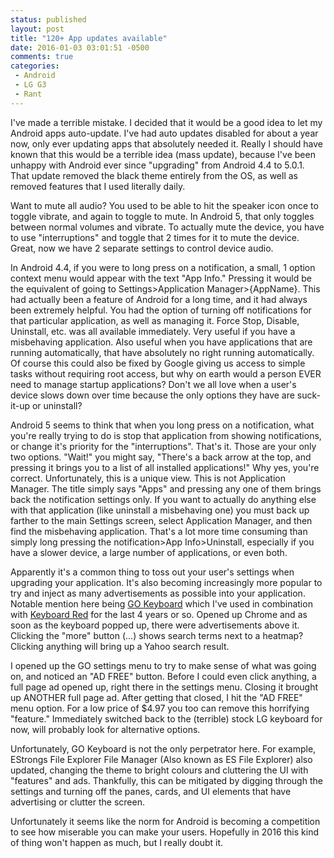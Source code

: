 ```yaml
---
status: published
layout: post
title: "120+ App updates available"
date: 2016-01-03 03:01:51 -0500
comments: true
categories:
 - Android
 - LG G3
 - Rant
---
```


I've made a terrible mistake. I decided that it would be a good idea to let my Android apps auto-update. I've had auto updates disabled for about a year now, only ever updating apps that absolutely needed it. Really I should have known that this would be a terrible idea (mass update), because I've been unhappy with Android ever since "upgrading" from Android 4.4 to 5.0.1. That update removed the black theme entirely from the OS, as well as removed features that I used literally daily.

Want to mute all audio? You used to be able to hit the speaker icon once to toggle vibrate, and again to toggle to mute. In Android 5, that only toggles between normal volumes and vibrate. To actually mute the device, you have to use "interruptions" and toggle that 2 times for it to mute the device. Great, now we have 2 separate settings to control device audio.

In Android 4.4, if you were to long press on a notification, a small, 1 option context menu would appear with the text "App Info." Pressing it would be the equivalent of going to Settings>Application Manager>{AppName}. This had actually been a feature of Android for a long time, and it had always been extremely helpful. You had the option of turning off notifications for that particular application, as well as managing it. Force Stop, Disable, Uninstall, etc. was all available immediately. Very useful if you have a misbehaving application. Also useful when you have applications that are running automatically, that have absolutely no right running automatically. Of course this could also be fixed by Google giving us access to simple tasks without requiring root access, but why on earth would a person EVER need to manage startup applications? Don't we all love when a user's device slows down over time because the only options they have are suck-it-up or uninstall?

Android 5 seems to think that when you long press on a notification, what you're really trying to do is stop that application from showing notifications, or change it's priority for the "interruptions". That's it. Those are your only two options. "Wait!" you might say, "There's a back arrow at the top, and pressing it brings you to a list of all installed applications!" Why yes, you're correct. Unfortunately, this is a unique view. This is not Application Manager. The title simply says "Apps" and pressing any one of them brings back the notification settings only. If you want to actually do anything else with that application (like uninstall a misbehaving one) you must back up farther to the main Settings screen, select Application Manager, and then find the misbehaving application. That's a lot more time consuming than simply long pressing the notification>App Info>Uninstall, especially if you have a slower device, a large number of applications, or even both.

Apparently it's a common thing to toss out your user's settings when upgrading your application. It's also becoming increasingly more popular to try and inject as many advertisements as possible into your application. Notable mention here being [GO Keyboard](https://play.google.com/store/apps/details?id=com.jb.emoji.gokeyboard) which I've used in combination with [Keyboard Red](https://play.google.com/store/apps/details?id=com.jb.gokeyboard.theme.tmekeyboardred) for the last 4 years or so. Opened up Chrome and as soon as the keyboard popped up, there were advertisements above it. Clicking the "more" button (...) shows search terms next to a heatmap? Clicking anything will bring up a Yahoo search result.

I opened up the GO settings menu to try to make sense of what was going on, and noticed an "AD FREE" button. Before I could even click anything, a full page ad opened up, right there in the settings menu. Closing it brought up ANOTHER full page ad. After getting that closed, I hit the "AD FREE" menu option. For a low price of $4.97 you too can remove this horrifying "feature." Immediately switched back to the (terrible) stock LG keyboard for now, will probably look for alternative options.

Unfortunately, GO Keyboard is not the only perpetrator here. For example, EStrongs File Explorer File Manager (Also known as ES File Explorer) also updated, changing the theme to bright colours and cluttering the UI with "features" and ads. Thankfully, this can be mitigated by digging through the settings and turning off the panes, cards, and UI elements that have advertising or clutter the screen.

Unfortunately it seems like the norm for Android is becoming a competition to see how miserable you can make your users. Hopefully in 2016 this kind of thing won't happen as much, but I really doubt it.